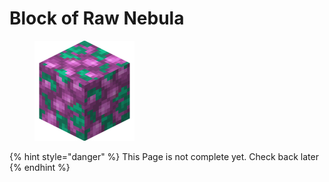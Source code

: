 # Block of Raw Nebula

<figure><img src="https://github.com/ItsMePok/PFE/blob/wikiAssets/blockRenders/RawNebulaBlock.png?raw=true" alt=""><figcaption></figcaption></figure>

{% hint style="danger" %}
This Page is not complete yet. Check back later
{% endhint %}

